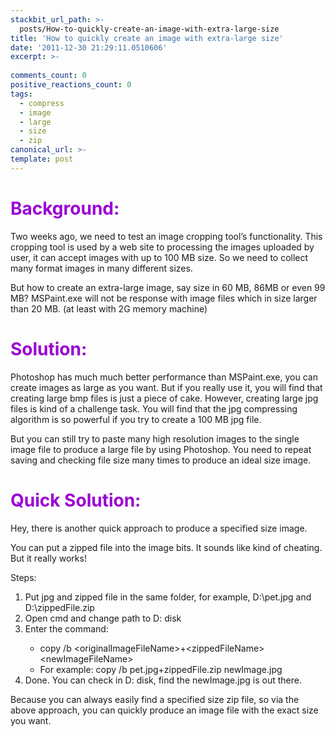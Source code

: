 ```yaml
---
stackbit_url_path: >-
  posts/How-to-quickly-create-an-image-with-extra-large-size
title: 'How to quickly create an image with extra-large size'
date: '2011-12-30 21:29:11.0510606'
excerpt: >-
  
comments_count: 0
positive_reactions_count: 0
tags: 
  - compress
  - image
  - large
  - size
  - zip
canonical_url: >-
template: post
---
```

<h1><font color="#9b00d3"><font style="font-weight: bold">Background:</font></font></h1>  <p>Two weeks ago, we need to test an image cropping tool’s functionality. This cropping tool is used by a web site to processing the images uploaded by user, it can accept images with up to 100 MB size. So we need to collect many format images in many different sizes.</p>  <p>But how to create an extra-large image, say size in 60 MB, 86MB or even 99 MB? MSPaint.exe will not be response with image files which in size larger than 20 MB. (at least with 2G memory machine)</p>  <h1><font color="#9b00d3"><font style="font-weight: bold">Solution:</font></font></h1>  <p>Photoshop has much much better performance than MSPaint.exe, you can create images as large as you want. But if you really use it, you will find that creating large bmp files is just a piece of cake. However, creating large jpg files is kind of a challenge task. You will find that the jpg compressing algorithm is so powerful if you try to create a 100 MB jpg file.</p>  <p>But you can still try to paste many high resolution images to the single image file to produce a large file by using Photoshop. You need to repeat saving and checking file size many times to produce an ideal size image.</p>  <h1><font color="#9b00d3"><font style="font-weight: bold">Quick Solution:</font></font></h1>  <p>Hey, there is another quick approach to produce a specified size image. </p>  <p>You can put a zipped file into the image bits. It sounds like kind of cheating. But it really works!</p>  <p>Steps:</p>  <ol>   <li>Put jpg and zipped file in the same folder, for example, D:\pet.jpg and D:\zippedFile.zip</li>    <li>Open cmd and change path to D: disk</li>    <li>Enter the command:</li>    <ul>     <li>copy /b &lt;originalImageFileName&gt;+&lt;zippedFileName&gt; &lt;newImageFileName&gt;</li>      <li>For example: copy /b pet.jpg+zippedFile.zip newImage.jpg</li>   </ul>    <li>Done. You can check in D: disk, find the newImage.jpg is out there.</li> </ol>  <p>Because you can always easily find a specified size zip file, so via the above approach, you can quickly produce an image file with the exact size you want.</p>